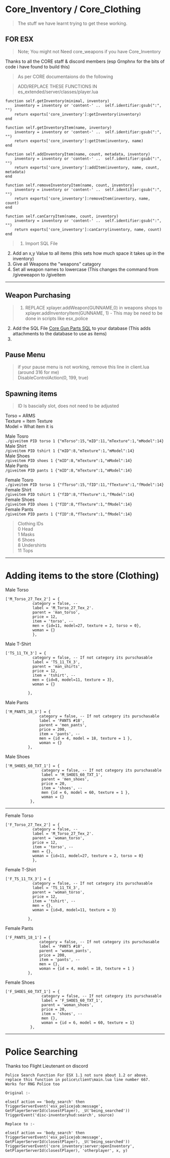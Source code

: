 # Core_Inventory / Core_Clothing

> The stuff we have learnt trying to get these working.  

## FOR ESX
>Note; You might not Need core_weapons if you have Core_Inventory

Thanks to all the CORE staff & discord members (esp Grnphnx for the bits of code i have found to build this) 

>As per CORE documentaions do the following


>ADD/REPLACE THESE FUNCTIONS IN es_extended/server/classes/player.lua

```
function self.getInventory(minimal, inventory)
	inventory = inventory or 'content-' ..  self.identifier:gsub(":", "")
    return exports['core_inventory']:getInventory(inventory)
end

function self.getInventoryItem(name, inventory)
	inventory = inventory or 'content-' ..  self.identifier:gsub(":", "")
	return exports['core_inventory']:getItem(inventory, name)
end

function self.addInventoryItem(name, count, metadata, inventory)
	inventory = inventory or 'content-' ..  self.identifier:gsub(":", "")
	return exports['core_inventory']:addItem(inventory, name, count, metadata)
end

function self.removeInventoryItem(name, count, inventory)
	inventory = inventory or 'content-' ..  self.identifier:gsub(":", "")
	return exports['core_inventory']:removeItem(inventory, name, count)
end

function self.canCarryItem(name, count, inventory)
	inventory = inventory or 'content-' ..  self.identifier:gsub(":", "")
	return exports['core_inventory']:canCarry(inventory, name, count)
end
```

>1) Import SQL File  
 2) Add an x,y Value to all items (this sets how much space it takes up in the inventory)  
 3) Give all Weapons the "weapons" catagory  
 4) Set all weapon names to lowercase (This changes the command from /giveweapon to /giveitem  
 
 ---
 
## Weapon Purchasing  
 >1) REPLACE xplayer.addWeapon(GUNNAME,0) in weapons shops to xplayer.addInventoryItem(GUNNAME, 1) - This may be need to be done in scripts like esx_police  
  2) Add the SQL File [Core Gun Parts SQL](docs/coregunparts.md) to your database (This adds attachments to the database to use as items)  
  3)
  
## Pause Menu
 
 >if your pause menu is not working, remove this line in client.lua (around 316 for me)  
DisableControlAction(0, 199, true)

## Spawning items
>ID Is bascially slot, does not need to be adjusted  

Torso = ARMS  
Texture = Item Texture  
Model = What item it is  

Male Tosro  
``./giveitem PID torso 1 {"mTorso":15,"mID":11,"mTexture":1,"mModel":14}``  
Male Shirt  
``/giveitem PID tshirt 1 {"mID":8,"mTexture":1,"mModel":14}``  
Male Shoes  
``/giveitem PID shoes 1 {"mID":8,"mTexture":1,"mModel":14}``  
Male Pants  
``/giveitem PID pants 1 {"mID":8,"mTexture":1,"mModel":14}``  

Female Tosro  
``./giveitem PID torso 1 {"fTorso":15,"fID":11,"fTexture":1,"fModel":14}``  
Female Shirt  
``/giveitem PID tshirt 1 {"fID":8,"fTexture":1,"fModel":14}``  
Female Shoes  
``/giveitem PID shoes 1 {"fID":8,"fTexture":1,"fModel":14}``  
Female Pants  
``/giveitem PID pants 1 {"fID":8,"fTexture":1,"fModel":14}``  



>Clothing IDs  
0	Head  
1	Masks  
6	Shoes  
8	Undershirts  
11	Tops  





---
# Adding items to the store (Clothing)

Male Torso
```
['M_Torso_27_Tex_2'] = {
            category = false, -- 
            label = 'M_Torso_27_Tex_2'.
            parent = 'man_torso',
            price = 12,
            item = 'torso', -- 
			men = {id=11, model=27, texture = 2, torso = 0},
			woman = {}
			},
```	

Male T-Shirt 
```
['TS_11_TX_3'] = {
            category = false, -- If not category its purschasable
            label = 'TS_11_TX_3',
            parent = 'man_shirts',
            price = 12,
            item = 'tshirt', -- 
			men = {id=8, model=11, texture = 3},
			woman = {}

          },
```

Male Pants
```
['M_PANTS_18_1'] = {
               category = false, -- If not category its purschasable
               label = 'PANTS #18',
               parent = 'men_pants',
               price = 200,
               item = 'pants', -- 
               men = {id = 4, model = 18, texture = 1 },
               woman = {}
          },
```

Male Shoes
```
['M_SHOES_60_TXT_1'] = {
                category = false, -- If not category its purschasable
                label = 'M_SHOES_60_TXT_1',
                parent = 'men_shoes',
                price = 20,
                item = 'shoes', -- 
                men {id = 6, model = 60, texture = 1 },
                woman = {}
           },
```

---

Female Torso
```
['F_Torso_27_Tex_2'] = {
            category = false, -- 
            label = 'M_Torso_27_Tex_2'.
            parent = 'woman_torso',
            price = 12,
            item = 'torso', -- 
			men = {},
			woman = {id=11, model=27, texture = 2, torso = 0}
			},
```	

Female T-Shirt 
```
['F_TS_11_TX_3'] = {
            category = false, -- If not category its purschasable
            label = 'TS_11_TX_3',
            parent = 'woman_torso',
            price = 12,
            item = 'tshirt', -- 
			men = {},
			woman = {id=8, model=11, texture = 3}

          },
```

Female Pants
```
['F_PANTS_18_1'] = {
               category = false, -- If not category its purschasable
               label = 'PANTS #18',
               parent = 'woman_pants',
               price = 200,
               item = 'pants', -- 
               men = {},
               woman = {id = 4, model = 18, texture = 1 }
          },
```

Female Shoes
```
['F_SHOES_60_TXT_1'] = {
                category = false, -- If not category its purschasable
                label = 'F_SHOES_60_TXT_1',
                parent = 'woman_shoes',
                price = 20,
                item = 'shoes', -- 
                men {},
                woman = {id = 6, model = 60, texture = 1}
           },
```
---

# Police Searching 


Thanks too Flight Lieutenant on discord 
```
Police Search Function For ESX 1.1 not sure about 1.2 or above.
replace this function in police\client\main.lua line number 667.
Works for RNG Police too

Original :-

elseif action == 'body_search' then
TriggerServerEvent('esx_policejob:message', GetPlayerServerId(closestPlayer), _U('being_searched'))
TriggerEvent('disc-inventoryhud:search', source)
						
Replace to :-

elseif action == 'body_search' then
TriggerServerEvent('esx_policejob:message', GetPlayerServerId(closestPlayer), _U('being_searched'))
TriggerServerEvent('core_inventory:server:openInventory', GetPlayerServerId(closestPlayer), 'otherplayer', x, y)
```
